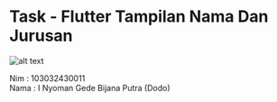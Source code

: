 # Task - Flutter Tampilan Nama Dan Jurusan 

![alt text](?raw=true)

Nim   : 103032430011 <br>
Nama  : I Nyoman Gede Bijana Putra (Dodo)
